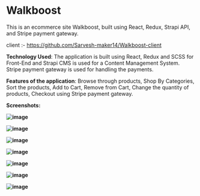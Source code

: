 # Walkboost
This is an ecommerce site Walkboost, built using React, Redux, Strapi API, and Stripe payment gateway.

client :- https://github.com/Sarvesh-maker14/Walkboost-client

<b>Technology Used</b>: The application is built using React, Redux and SCSS for Front-End and Strapi CMS is used for a Content Management System. Stripe payment gateway is used for handling the payments.

<b>Features of the application</b>: Browse through products, Shop By Categories, Sort the products, Add to Cart, Remove from Cart, Change the quantity of products, Checkout using Stripe payment gateway.

<b>Screenshots<b>:

![image](https://user-images.githubusercontent.com/85078565/232297919-5b83fea4-9026-4abe-9eef-e3bfc117f2e4.png)

![image](https://user-images.githubusercontent.com/85078565/232298100-6286f3c8-5fcf-4a80-976a-46756f3eaa60.png)

![image](https://user-images.githubusercontent.com/85078565/232298242-bffd19ff-04a8-4fa2-b3b5-e14dc61392d8.png)

![image](https://user-images.githubusercontent.com/85078565/232298395-f9b27007-d6f9-448c-a700-1b38be17fe72.png)

![image](https://user-images.githubusercontent.com/85078565/232298544-0c63c200-b4ce-4b97-879c-1dfda2cdd29c.png)

![image](https://user-images.githubusercontent.com/85078565/232298663-623169fc-b1f7-47ef-8a23-603dd5062326.png)

![image](https://user-images.githubusercontent.com/85078565/232298912-960ab050-cb45-4f2b-a522-deda21630a33.png)


